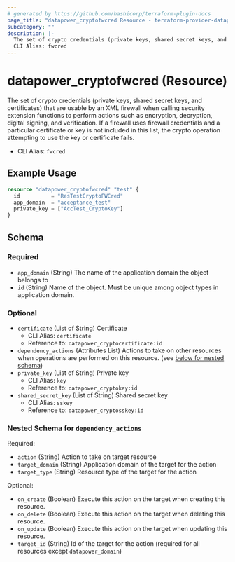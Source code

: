 ```yaml
---
# generated by https://github.com/hashicorp/terraform-plugin-docs
page_title: "datapower_cryptofwcred Resource - terraform-provider-datapower"
subcategory: ""
description: |-
  The set of crypto credentials (private keys, shared secret keys, and certificates) that are usable by an XML firewall when calling security extension functions to perform actions such as encryption, decryption, digital signing, and verification. If a firewall uses firewall credentials and a particular certificate or key is not included in this list, the crypto operation attempting to use the key or certificate fails.
  CLI Alias: fwcred
---
```


# datapower_cryptofwcred (Resource)

The set of crypto credentials (private keys, shared secret keys, and certificates) that are usable by an XML firewall when calling security extension functions to perform actions such as encryption, decryption, digital signing, and verification. If a firewall uses firewall credentials and a particular certificate or key is not included in this list, the crypto operation attempting to use the key or certificate fails.
  - CLI Alias: `fwcred`

## Example Usage

```terraform
resource "datapower_cryptofwcred" "test" {
  id          = "ResTestCryptoFWCred"
  app_domain  = "acceptance_test"
  private_key = ["AccTest_CryptoKey"]
}
```

<!-- schema generated by tfplugindocs -->
## Schema

### Required

- `app_domain` (String) The name of the application domain the object belongs to
- `id` (String) Name of the object. Must be unique among object types in application domain.

### Optional

- `certificate` (List of String) Certificate
  - CLI Alias: `certificate`
  - Reference to: `datapower_cryptocertificate:id`
- `dependency_actions` (Attributes List) Actions to take on other resources when operations are performed on this resource. (see [below for nested schema](#nestedatt--dependency_actions))
- `private_key` (List of String) Private key
  - CLI Alias: `key`
  - Reference to: `datapower_cryptokey:id`
- `shared_secret_key` (List of String) Shared secret key
  - CLI Alias: `sskey`
  - Reference to: `datapower_cryptosskey:id`

<a id="nestedatt--dependency_actions"></a>
### Nested Schema for `dependency_actions`

Required:

- `action` (String) Action to take on target resource
- `target_domain` (String) Application domain of the target for the action
- `target_type` (String) Resource type of the target for the action

Optional:

- `on_create` (Boolean) Execute this action on the target when creating this resource.
- `on_delete` (Boolean) Execute this action on the target when deleting this resource.
- `on_update` (Boolean) Execute this action on the target when updating this resource.
- `target_id` (String) Id of the target for the action (required for all resources except `datapower_domain`)
